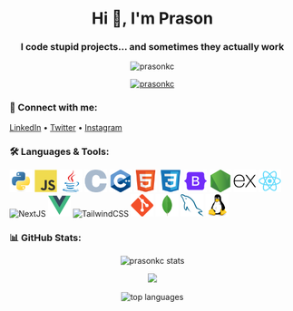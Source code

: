 <h1 align="center">Hi 👋, I'm Prason</h1>
<h3 align="center">I code stupid projects… and sometimes they actually work</h3>

<p align="center">
  <img src="https://komarev.com/ghpvc/?username=prasonkc&label=Profile%20views&color=0e75b6&style=flat" alt="prasonkc" />
</p>

<p align="center">
  <a href="https://github.com/ryo-ma/github-profile-trophy">
    <img src="https://github-profile-trophy.vercel.app/?username=prasonkc&theme=onedark&row=1&column=7" alt="prasonkc" />
  </a>
</p>

<h3 align="left">🚀 Connect with me:</h3>
<p align="left">
  <a href="https://www.linkedin.com/in/prason-kc-6782061b6/" target="_blank">LinkedIn</a> • 
  <a href="https://x.com/KcPrason" target="_blank">Twitter</a> • 
  <a href="https://www.instagram.com/prasonkc.1/" target="_blank">Instagram</a>
</p>

<h3 align="left">🛠 Languages & Tools:</h3>
<p align="left">
  <img src="https://raw.githubusercontent.com/devicons/devicon/master/icons/python/python-original.svg" alt="Python" width="40" height="40"/>
  <img src="https://raw.githubusercontent.com/devicons/devicon/master/icons/javascript/javascript-original.svg" alt="JavaScript" width="40" height="40"/>
  <img src="https://raw.githubusercontent.com/devicons/devicon/master/icons/java/java-original.svg" alt="Java" width="40" height="40"/>
  <img src="https://raw.githubusercontent.com/devicons/devicon/master/icons/c/c-original.svg" alt="C" width="40" height="40"/>
  <img src="https://raw.githubusercontent.com/devicons/devicon/master/icons/cplusplus/cplusplus-original.svg" alt="C++" width="40" height="40"/>
  <img src="https://raw.githubusercontent.com/devicons/devicon/master/icons/html5/html5-original.svg" alt="HTML5" width="40" height="40"/>
  <img src="https://raw.githubusercontent.com/devicons/devicon/master/icons/css3/css3-original.svg" alt="CSS3" width="40" height="40"/>
  <img src="https://raw.githubusercontent.com/devicons/devicon/master/icons/bootstrap/bootstrap-plain.svg" alt="Bootstrap" width="40" height="40"/>
  <img src="https://raw.githubusercontent.com/devicons/devicon/master/icons/nodejs/nodejs-original.svg" alt="NodeJS" width="40" height="40"/>
  <img src="https://raw.githubusercontent.com/devicons/devicon/master/icons/express/express-original.svg" alt="Express" width="40" height="40"/>
  <img src="https://raw.githubusercontent.com/devicons/devicon/master/icons/react/react-original.svg" alt="React" width="40" height="40"/>
  <img src="https://cdn.worldvectorlogo.com/logos/nextjs-2.svg" alt="NextJS" width="40" height="40"/>
  <img src="https://raw.githubusercontent.com/devicons/devicon/master/icons/vuejs/vuejs-original.svg" alt="VueJS" width="40" height="40"/>
  <img src="https://www.vectorlogo.zone/logos/tailwindcss/tailwindcss-icon.svg" alt="TailwindCSS" width="40" height="40"/>
  <img src="https://raw.githubusercontent.com/devicons/devicon/master/icons/git/git-original.svg" alt="Git" width="40" height="40"/>
  <img src="https://raw.githubusercontent.com/devicons/devicon/master/icons/mongodb/mongodb-original.svg" alt="MongoDB" width="40" height="40"/>
  <img src="https://raw.githubusercontent.com/devicons/devicon/master/icons/mysql/mysql-original.svg" alt="MySQL" width="40" height="40"/>
  <img src="https://raw.githubusercontent.com/devicons/devicon/master/icons/linux/linux-original.svg" alt="Linux" width="40" height="40"/>
</p>

<h3 align="left">📊 GitHub Stats:</h3>
<p align="center">
  <img src="https://github-readme-stats.vercel.app/api?username=prasonkc&show_icons=true&theme=tokyonight&count_private=true" alt="prasonkc stats" />
</p>
<p align="center">
<img src="https://github-readme-streak-stats.herokuapp.com/?user=prasonkc&theme=dark" />
</p>
<p align="center">
  <img src="https://github-readme-stats.vercel.app/api/top-langs/?username=prasonkc&layout=compact&theme=tokyonight" alt="top languages" />
</p>
